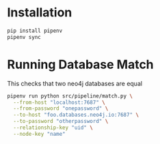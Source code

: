 # Installation

```bash
pip install pipenv
pipenv sync
```

# Running Database Match

This checks that two neo4j databases are equal

```bash
pipenv run python src/pipeline/match.py \
  --from-host "localhost:7687" \
  --from-password "onepassword" \
  --to-host "foo.databases.neo4j.io:7687" \
  --to-password "otherpassword" \
  --relationship-key "uid" \
  --node-key "name"
```
 
